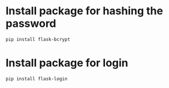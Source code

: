 # Install package for hashing the password
```shell
pip install flask-bcrypt
```

# Install package for login
```shell
pip install flask-login
```
